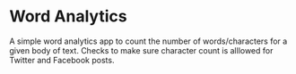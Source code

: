 # Word Analytics
A simple word analytics app to count the number of words/characters for a given body of text. Checks to make sure character count is alllowed for Twitter and Facebook posts.
